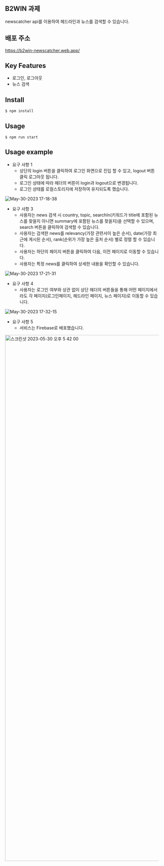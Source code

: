 ## B2WIN 과제
newscatcher api를 이용하여 헤드라인과 뉴스를 검색할 수 있습니다.

## 배포 주소
https://b2win-newscatcher.web.app/

## Key Features
- 로그인, 로그아웃
- 뉴스 검색

## Install
```
$ npm install
```

## Usage

```
$ npm run start
```


## Usage example
- 요구 사항 1
  - 상단의 login 버튼을 클릭하여 로그인 화면으로 진입 할 수 있고, logout 버튼 클릭 로그아웃 됩니다.
  - 로그인 상태에 따라 헤더의 버튼이 login과 logout으로 변경됩니다.
  - 로그인 상태를 로컬스토리지에 저장하여 유지되도록 했습니다.

![May-30-2023 17-18-38](https://github.com/kimdonggu42/b2win/assets/115632555/0ab81d55-b6ad-40bb-9213-7343d67acf16)

- 요구 사항 3
  - 사용자는 news 검색 시 country, topic, searchIn(키워드가 title에 포함된 뉴스를 찾을지 아니면 summary에 포함된 뉴스를 찾을지)을 선택할 수 있으며, search 버튼을 클릭하여 검색할 수 있습니다.
  - 사용자는 검색한 news를 relevancy(가장 관련서이 높은 순서), date(가장 최근에 게시된 순서), rank(순위가 가장 높은 출처 순서) 별로 정렬 할 수 있습니다.
  - 사용자는 하단의 페이지 버튼을 클릭하여 다음, 이전 페이지로 이동할 수 있습니다.
  - 사용자는 특정 news를 클릭하여 상세한 내용을 확인할 수 있습니다.

![May-30-2023 17-21-31](https://github.com/kimdonggu42/b2win/assets/115632555/28d51197-9420-4fb1-af01-42f4082cbe69)

- 요구 사항 4
  - 사용자는 로그인 여부와 상관 없이 상단 헤더의 버튼들을 통해 어떤 페이지에서라도 각 페이지(로그인페이지, 헤드라인 페이지, 뉴스 페이지)로 이동할 수 있습니다.

![May-30-2023 17-32-15](https://github.com/kimdonggu42/b2win/assets/115632555/fd8b8d3d-d098-43dd-842b-b1bdf4c16049)


- 요구 사항 5
  - 서비스는 Firebase로 배포했습니다.

<img width="1724" alt="스크린샷 2023-05-30 오후 5 42 00" src="https://github.com/kimdonggu42/b2win/assets/115632555/97e0b982-c717-44e0-b37a-1b10db729676">

